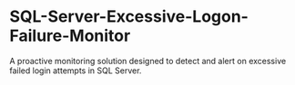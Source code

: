 # SQL-Server-Excessive-Logon-Failure-Monitor
A proactive monitoring solution designed to detect and alert on excessive failed login attempts in SQL Server. 
